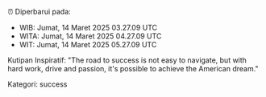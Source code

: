 ⏰ Diperbarui pada:
- WIB: Jumat, 14 Maret 2025 03.27.09 UTC
- WITA: Jumat, 14 Maret 2025 04.27.09 UTC
- WIT: Jumat, 14 Maret 2025 05.27.09 UTC

Kutipan Inspiratif:
"The road to success is not easy to navigate, but with hard work, drive and passion, it's possible to achieve the American dream."


Kategori: success

